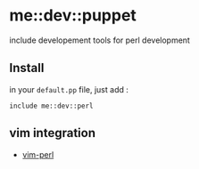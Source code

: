 # me::dev::puppet

include developement tools for perl development

## Install

in your `default.pp` file, just add :

``` puppet
include me::dev::perl
```

## vim integration

* [vim-perl](https://github.com/vim-perl/vim-perl)
